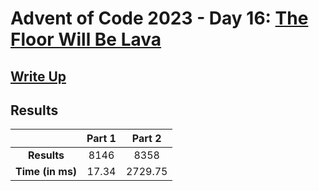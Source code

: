 # Advent of Code 2023 - Day 16: [The Floor Will Be Lava](https://adventofcode.com/2023/day/16)

## [Write Up](https://codingap.github.io/advent-of-code/writeups/2023/day16)
## Results
|| **Part 1** | **Part 2** |
|:--:|:---:|:---:|
| **Results** | 8146 | 8358 |
| **Time (in ms)** | 17.34 | 2729.75 |